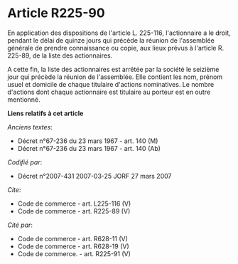 # Article R225-90

En application des dispositions de l'article L. 225-116, l'actionnaire a le droit, pendant le délai de quinze jours qui
précède la réunion de l'assemblée générale de prendre connaissance ou copie, aux lieux prévus à l'article R. 225-89, de la
liste des actionnaires. 

A cette fin, la liste des actionnaires est arrêtée par la société le seizième jour qui précède la réunion de l'assemblée.
Elle contient les nom, prénom usuel et domicile de chaque titulaire d'actions nominatives. Le nombre d'actions dont chaque
actionnaire est titulaire au porteur est en outre mentionné.

**Liens relatifs à cet article**

_Anciens textes_:

  - Décret n°67-236 du 23 mars 1967 - art. 140 (M)
  - Décret n°67-236 du 23 mars 1967 - art. 140 (Ab)

_Codifié par_:

  - Décret n°2007-431 2007-03-25 JORF 27 mars 2007

_Cite_:

  - Code de commerce - art. L225-116 (V)
  - Code de commerce - art. R225-89 (V)

_Cité par_:

  - Code de commerce - art. R628-11 (V)
  - Code de commerce - art. R628-19 (V)
  - Code de commerce. - art. R225-91 (V)
